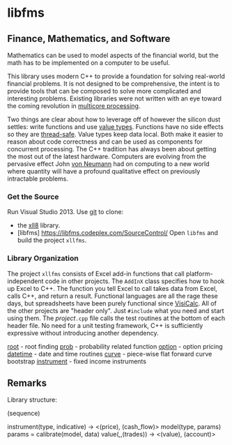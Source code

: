 # libfms
## Finance, Mathematics, and Software

Mathematics can be used to model aspects of the financial world, but the math has to be implemented on a computer to be useful.

This library uses modern C++ to provide a foundation for solving real-world financial problems. It is not designed to be comprehensive, the intent is to provide tools that can be composed to solve more complicated and interesting problems. Existing libraries were not written with an eye toward the coming revolution in [multicore processing](http://www.gotw.ca/publications/concurrency-ddj.htm).

Two things are clear about how to leverage off of however the silicon dust settles: write functions and use [value types](http://msdn.microsoft.com/en-us/library/hh438479.aspx). Functions have no side effects so they are [thread-safe](http://en.wikipedia.org/wiki/Thread_safety). Value types keep data local. Both make it easier to reason about code correctness and can be used as components for concurrent processing. The C++ tradition has always been about getting the most out of the latest hardware. Computers are evolving from the pervasive effect John [von Neumann](http://en.wikipedia.org/wiki/Von_Neumann_architecture) had on computing to a new world where quantity will have a profound qualitative effect on previously intractable problems.

### Get the Source
Run Visual Studio 2013. Use [git](http://msdn.microsoft.com/en-us/library/hh850437.aspx) to clone:
*  the [xll8](http://xll8.codeplex.com/SourceControl/latest) library.
*  [libfms] https://libfms.codeplex.com/SourceControl/
Open `libfms` and build the project `xllfms`.

### Library Organization
The project `xllfms` consists of Excel add-in functions that call platform-independent code in other projects. The `AddInX` class specifies how to hook up Excel to C++. The function you tell Excel to call takes data from Excel, calls C++, and return a result. Functional languages are all the rage these days, but spreadsheets have been purely functional since [VisiCalc](http://www.bricklin.com/firstspreadsheetquestion.htm).
All of the other projects are "header only". Just `#include` what you need and start using them. The _project_`.cpp` file calls the test routines at the bottom of each header file. No need for a unit testing framework, C++ is sufficiently expressive without introducing another dependency.

[root](root/README.md) - root finding
[prob](prob/README.md) - probability related function
[option](option/README.md) - option pricing
[datetime](datetime/README.md) - date and time routines
[curve](curve/README.md) - piece-wise flat forward curve bootstrap
[instrument](instrument/README.md) - fixed income instruments

## Remarks

Library structure:

<tuples>
(sequence)

instrument(type, indicative) -> <(price), (cash_flow)>
model(type, params)
params = calibrate(model, data)
value(<instruments>,<models>,(trades)) -> <(value), (account)>



